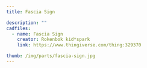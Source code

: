 ```yaml
---
title: Fascia Sign

description: ""
cadfiles:
  - name: Fascia Sign
    creator: Rokenbok kid*spark
    link: https://www.thingiverse.com/thing:329370

thumb: /img/parts/fascia-sign.jpg
---
```

